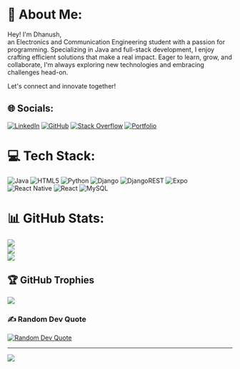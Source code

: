 # 🙋 About Me:
Hey! I'm Dhanush,<br> an Electronics and Communication Engineering student with a passion for programming. Specializing in Java and full-stack development, I enjoy crafting efficient solutions that make a real impact. Eager to learn, grow, and collaborate, I'm always exploring new technologies and embracing challenges head-on.

Let's connect and innovate together!


## 🌐 Socials:
[![LinkedIn](https://img.shields.io/badge/LinkedIn-%230077B5.svg?logo=linkedin&logoColor=white)](https://www.linkedin.com/in/dhanushr2004/) [![GitHub](https://img.shields.io/badge/GitHub-%23121011.svg?logo=github&logoColor=white)](https://github.com/dhanush-r0119) [![Stack Overflow](https://img.shields.io/badge/Stack%20Overflow-%23FE7A16.svg?logo=stack-overflow&logoColor=white)](https://stackoverflow.com/users/24230978/dhanush-r) [![Portfolio](https://img.shields.io/badge/Portfolio-Website-%230077B5.svg)](https://dhanush-r0119.github.io/Personal-Portfolio/)





# 💻 Tech Stack:
![Java](https://img.shields.io/badge/java-%23ED8B00.svg?style=for-the-badge&logo=openjdk&logoColor=white) ![HTML5](https://img.shields.io/badge/html5-%23E34F26.svg?style=for-the-badge&logo=html5&logoColor=white) ![Python](https://img.shields.io/badge/python-3670A0?style=for-the-badge&logo=python&logoColor=ffdd54) ![Django](https://img.shields.io/badge/django-%23092E20.svg?style=for-the-badge&logo=django&logoColor=white) ![DjangoREST](https://img.shields.io/badge/DJANGO-REST-ff1709?style=for-the-badge&logo=django&logoColor=white&color=ff1709&labelColor=gray) ![Expo](https://img.shields.io/badge/expo-1C1E24?style=for-the-badge&logo=expo&logoColor=#D04A37)  ![React Native](https://img.shields.io/badge/react_native-%2320232a.svg?style=for-the-badge&logo=react&logoColor=%2361DAFB) ![React](https://img.shields.io/badge/react-%2320232a.svg?style=for-the-badge&logo=react&logoColor=%2361DAFB) ![MySQL](https://img.shields.io/badge/mysql-%2300000f.svg?style=for-the-badge&logo=mysql&logoColor=white) 
# 📊 GitHub Stats:
![](https://github-readme-stats.vercel.app/api?username=dhanush-r0119&theme=dark&hide_border=false&include_all_commits=true&count_private=true)<br/>
![](https://github-readme-streak-stats.herokuapp.com/?user=dhanush-r0119&theme=dark&hide_border=false)<br/>
![](https://github-readme-stats.vercel.app/api/top-langs/?username=dhanush-r0119&theme=dark&hide_border=false&include_all_commits=true&count_private=true&layout=compact)

## 🏆 GitHub Trophies
![](https://github-profile-trophy.vercel.app/?username=dhanush-r0119&theme=radical&no-frame=false&no-bg=true&margin-w=4)

### ✍️ Random Dev Quote
<!--![](https://quotes-github-readme.vercel.app/api?type=horizontal&theme=radical)-->
[![Random Dev Quote](https://quotes-github-readme.vercel.app/api?type=horizontal&theme=radical)](https://quotes-github-readme.vercel.app/)


---
[![](https://visitcount.itsvg.in/api?id=dhanush-r0119&icon=0&color=0)](https://visitcount.itsvg.in)



<!-- Proudly created with GPRM ( https://gprm.itsvg.in ) -->
